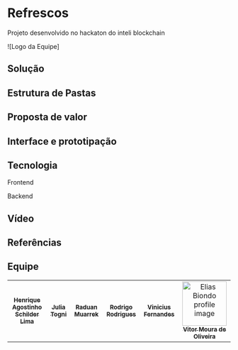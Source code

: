 # Refrescos
Projeto desenvolvido no hackaton do inteli blockchain

![Logo da Equipe]


## Solução


## Estrutura de Pastas



## Proposta de valor



## Interface e prototipação



## Tecnologia 

Frontend
  
  
Backend


## Vídeo 


## Referências


## Equipe

<table>
  <tr>
     <td align="center">
      <a href="https://www.linkedin.com/in/henriqueschilderlima/">
        <sub>
          <b> Henrique Agostinho Schilder Lima </b>
        </sub>
      </a>
    </td>
    <td align="center">
      <a href="https://www.linkedin.com/in/julia-togni/">
        <sub>
          <b> Julia Togni </b>
        </sub>
      </a>
    </td>
    <td align="center">
      <a href="https://www.linkedin.com/in/raduanmuarrek/">
        <sub>
          <b>Raduan Muarrek</b>
        </sub>
      </a>
    </td>
    <td align="center">
      <a href="https://www.linkedin.com/in/rodrigo-campos-8b70191ab/">
        <sub>
          <b> Rodrigo Rodrigues </b>
        </sub>
      </a>
    </td>
    <td align="center">
      <a href="https://www.linkedin.com/in/vinicius-oliveira-fernandes-627b68168/">
        <sub>
          <b>Vinicius Fernandes</b>
        </sub>
      </a>
    </td>
     <td align="center">
      <a href="https://www.linkedin.com/in/vitor-moura-de-oliveira/">
        <img src="https://avatars.githubusercontent.com/u/64558682?v=4" width="100px;" alt="Elias Biondo profile image"/><br>
        <sub>
          <b> Vitor Moura de Oliveira </b>
        </sub>
      </a>
    </td>
  </tr>
</table>
